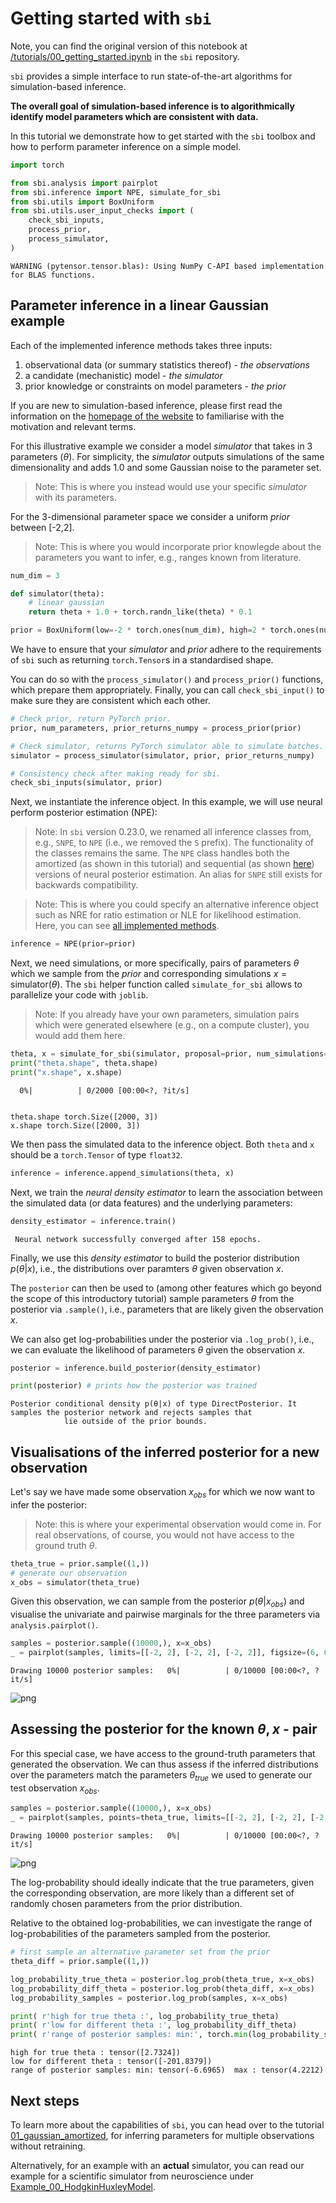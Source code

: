 # Getting started with `sbi`

Note, you can find the original version of this notebook at [/tutorials/00_getting_started.ipynb](https://github.com/sbi-dev/sbi/blob/main/tutorials/00_getting_started.ipynb) in the `sbi` repository.

`sbi` provides a simple interface to run state-of-the-art algorithms for simulation-based inference.

**The overall goal of simulation-based inference is to algorithmically identify model parameters which are consistent with data.**

In this tutorial we demonstrate how to get started with the `sbi` toolbox and how to perform parameter inference on a simple model.


```python
import torch

from sbi.analysis import pairplot
from sbi.inference import NPE, simulate_for_sbi
from sbi.utils import BoxUniform
from sbi.utils.user_input_checks import (
    check_sbi_inputs,
    process_prior,
    process_simulator,
)
```

    WARNING (pytensor.tensor.blas): Using NumPy C-API based implementation for BLAS functions.


## Parameter inference in a linear Gaussian example



Each of the implemented inference methods takes three inputs:  
1. observational data (or summary statistics thereof) - _the observations_  
2. a candidate (mechanistic) model - _the simulator_  
3. prior knowledge or constraints on model parameters - _the prior_

If you are new to simulation-based inference, please first read the information on the [homepage of the website](https://sbi-dev.github.io/sbi/) to familiarise with the motivation and relevant terms.

For this illustrative example we consider a model _simulator_ that takes in 3 parameters ($\theta$). For simplicity, the _simulator_ outputs simulations of the same dimensionality and adds 1.0 and some Gaussian noise to the parameter set. 

> Note: This is where you instead would use your specific  _simulator_ with its parameters.

For the 3-dimensional parameter space we consider a uniform _prior_ between [-2,2].

> Note: This is where you would incorporate prior knowlegde about the parameters you want to infer, e.g., ranges known from literature. 


```python
num_dim = 3

def simulator(theta):
    # linear gaussian
    return theta + 1.0 + torch.randn_like(theta) * 0.1

prior = BoxUniform(low=-2 * torch.ones(num_dim), high=2 * torch.ones(num_dim))
```

We have to ensure that your _simulator_ and _prior_ adhere to the requirements of `sbi` such as returning `torch.Tensor`s in a standardised shape. 

You can do so with the `process_simulator()` and `process_prior()` functions, which prepare them appropriately. Finally, you can call `check_sbi_input()` to make sure they are consistent which each other.


```python
# Check prior, return PyTorch prior.
prior, num_parameters, prior_returns_numpy = process_prior(prior)

# Check simulator, returns PyTorch simulator able to simulate batches.
simulator = process_simulator(simulator, prior, prior_returns_numpy)

# Consistency check after making ready for sbi.
check_sbi_inputs(simulator, prior)
```

Next, we instantiate the inference object. In this example, we will use neural perform posterior estimation (NPE):

> Note: In `sbi` version 0.23.0, we renamed all inference classes from, e.g., `SNPE`, to `NPE` (i.e., we removed the `S` prefix). The functionality of the classes remains the same. The `NPE` class handles both the amortized (as shown in this tutorial) and sequential (as shown [here](https://sbi-dev.github.io/sbi/tutorial/02_multiround_inference/)) versions of neural posterior estimation. An alias for `SNPE` still exists for backwards compatibility.

> Note: This is where you could specify an alternative inference object such as NRE for ratio estimation or NLE for likelihood estimation. Here, you can see [all implemented methods](https://sbi-dev.github.io/sbi/latest/tutorials/16_implemented_methods/).


```python
inference = NPE(prior=prior)
```

Next, we need simulations, or more specifically, pairs of parameters $\theta$ which we sample from the _prior_ and corresponding simulations $x = \mathrm{simulator} (\theta)$. The `sbi` helper function called `simulate_for_sbi` allows to parallelize your code with `joblib`.

 > Note: If you already have your own parameters, simulation pairs which were generated elsewhere (e.g., on a compute cluster), you would add them here.  



```python
theta, x = simulate_for_sbi(simulator, proposal=prior, num_simulations=2000)
print("theta.shape", theta.shape)
print("x.shape", x.shape)
```


      0%|          | 0/2000 [00:00<?, ?it/s]


    theta.shape torch.Size([2000, 3])
    x.shape torch.Size([2000, 3])


We then pass the simulated data to the inference object. Both `theta` and `x` should be a `torch.Tensor` of type `float32`.


```python
inference = inference.append_simulations(theta, x)
```

Next, we train the _neural density estimator_ to learn the association between the simulated data (or data features) and the underlying parameters:


```python
density_estimator = inference.train()
```

     Neural network successfully converged after 158 epochs.

Finally, we use this _density estimator_ to build the posterior distribution $p(\theta|x)$, i.e., the distributions over paramters $\theta$ given observation $x$. 

The `posterior` can then be used to (among other features which go beyond the scope of this introductory tutorial) sample parameters $\theta$ from the posterior via `.sample()`, i.e., parameters that are likely given the observation $x$. 

We can also get log-probabilities under the posterior via `.log_prob()`, i.e., we can evaluate the likelihood of parameters $\theta$ given the observation $x$. 


```python
posterior = inference.build_posterior(density_estimator)

print(posterior) # prints how the posterior was trained
```

    Posterior conditional density p(θ|x) of type DirectPosterior. It samples the posterior network and rejects samples that
                lie outside of the prior bounds.


## Visualisations of the inferred posterior for a new observation

Let's say we have made some observation $x_{obs}$ for which we now want to infer the posterior:

> Note: this is where your experimental observation would come in. For real observations, of course, you would not have access to the ground truth $\theta$. 


```python
theta_true = prior.sample((1,))
# generate our observation
x_obs = simulator(theta_true)
```

 Given this observation, we can sample from the posterior $p(\theta|x_{obs})$ and visualise the univariate and pairwise marginals for the three parameters via `analysis.pairplot()`.


```python
samples = posterior.sample((10000,), x=x_obs)
_ = pairplot(samples, limits=[[-2, 2], [-2, 2], [-2, 2]], figsize=(6, 6),labels=[r"$\theta_1$", r"$\theta_2$", r"$\theta_3$"])
```


    Drawing 10000 posterior samples:   0%|          | 0/10000 [00:00<?, ?it/s]



    
![png](00_getting_started_files/00_getting_started_25_1.png)
    


## Assessing the posterior for the known $\theta, x$ - pair 

For this special case, we have access to the ground-truth parameters that generated the observation. We can thus assess if the inferred distributions over the parameters match the parameters $\theta_{true}$ we used to generate our test observation $x_{obs}$.


```python
samples = posterior.sample((10000,), x=x_obs)
_ = pairplot(samples, points=theta_true, limits=[[-2, 2], [-2, 2], [-2, 2]], figsize=(6, 6), labels=[r"$\theta_1$", r"$\theta_2$", r"$\theta_3$"])
```


    Drawing 10000 posterior samples:   0%|          | 0/10000 [00:00<?, ?it/s]



    
![png](00_getting_started_files/00_getting_started_28_1.png)
    


The log-probability should ideally indicate that the true parameters, given the corresponding observation, are more likely than a different set of randomly chosen parameters from the prior distribution. 

Relative to the obtained log-probabilities, we can investigate the range of log-probabilities of the parameters sampled from the posterior.


```python
# first sample an alternative parameter set from the prior
theta_diff = prior.sample((1,))
```


```python
log_probability_true_theta = posterior.log_prob(theta_true, x=x_obs)
log_probability_diff_theta = posterior.log_prob(theta_diff, x=x_obs)
log_probability_samples = posterior.log_prob(samples, x=x_obs)

print( r'high for true theta :', log_probability_true_theta)
print( r'low for different theta :', log_probability_diff_theta)
print( r'range of posterior samples: min:', torch.min(log_probability_samples),' max :', torch.max(log_probability_samples))

```

    high for true theta : tensor([2.7324])
    low for different theta : tensor([-201.8379])
    range of posterior samples: min: tensor(-6.6965)  max : tensor(4.2212)


## Next steps

To learn more about the capabilities of `sbi`, you can head over to the tutorial
[01_gaussian_amortized](01_gaussian_amortized.md), for inferring parameters for multiple
observations without retraining.

Alternatively, for an example with an __actual__ simulator, you can read our example
for a scientific simulator from neuroscience under [Example_00_HodgkinHuxleyModel](Example_00_HodgkinHuxleyModel.md).
